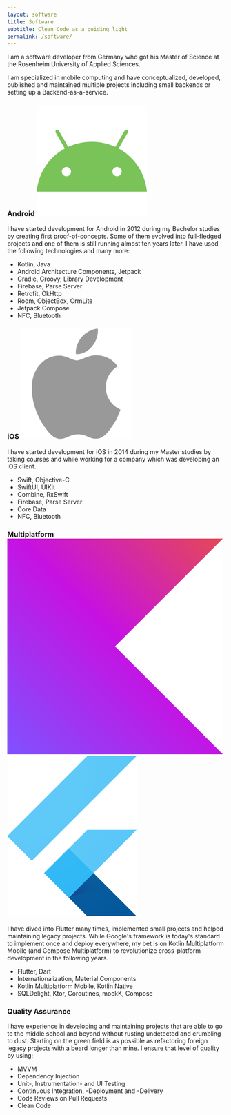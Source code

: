 ```yaml
---
layout: software
title: Software
subtitle: Clean Code as a guiding light
permalink: /software/
---
```


I am a software developer from Germany who got his Master of Science at the Rosenheim University of Applied Sciences.

I am specialized in mobile computing and have conceptualized, developed, published and maintained multiple projects including small backends or setting up a Backend-as-a-service.

### Android <img src="/assets/images/icons/android.png" class="icon"/> 

I have started development for Android in 2012 during my Bachelor studies by creating first proof-of-concepts. Some of them evolved into full-fledged projects and one of them is still running almost ten years later. I have used the following technologies and many more:

- Kotlin, Java
- Android Architecture Components, Jetpack
- Gradle, Groovy, Library Development
- Firebase, Parse Server
- Retrofit, OkHttp
- Room, ObjectBox, OrmLite
- Jetpack Compose
- NFC, Bluetooth

### iOS <img src="/assets/images/icons/ios.png" class="icon"/>

I have started development for iOS in 2014 during my Master studies by taking courses and while working for a company which was developing an iOS client.

- Swift, Objective-C
- SwiftUI, UIKit
- Combine, RxSwift
- Firebase, Parse Server
- Core Data
- NFC, Bluetooth

### Multiplatform <img src="/assets/images/icons/kotlin.png" class="icon"/> <img src="/assets/images/icons/flutter.png" class="icon"/>

I have dived into Flutter many times, implemented small projects and helped maintaining legacy projects. While Google's framework is today's standard to implement once and deploy everywhere, my bet is on Kotlin Multiplatform Mobile (and Compose Multiplatform) to revolutionize cross-platform development in the following years.

- Flutter, Dart
- Internationalization, Material Components
- Kotlin Multiplatform Mobile, Kotlin Native
- SQLDelight, Ktor, Coroutines, mockK, Compose

### Quality Assurance

I have experience in developing and maintaining projects that are able to go to the middle school and beyond without rusting undetected and crumbling to dust. Starting on the green field is as possible as refactoring foreign legacy projects with a beard longer than mine. I ensure that level of quality by using:

- MVVM
- Dependency Injection
- Unit-, Instrumentation- and UI Testing
- Continuous Integration, -Deployment and -Delivery
- Code Reviews on Pull Requests
- Clean Code